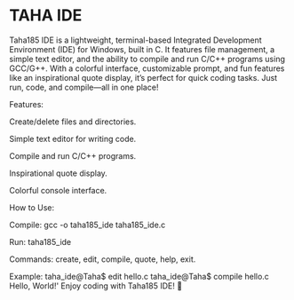 # TAHA IDE 
Taha185 IDE is a lightweight, terminal-based Integrated Development Environment (IDE) for Windows, built in C. It features file management, a simple text editor, and the ability to compile and run C/C++ programs using GCC/G++. With a colorful interface, customizable prompt, and fun features like an inspirational quote display, it’s perfect for quick coding tasks. Just run, code, and compile—all in one place!

Features:

Create/delete files and directories.

Simple text editor for writing code.

Compile and run C/C++ programs.

Inspirational quote display.

Colorful console interface.

How to Use:

Compile: gcc -o taha185_ide taha185_ide.c

Run: taha185_ide

Commands: create, edit, compile, quote, help, exit.

Example:
taha_ide@Taha$ edit hello.c
taha_ide@Taha$ compile hello.c
Hello, World!'
Enjoy coding with Taha185 IDE! 🚀
